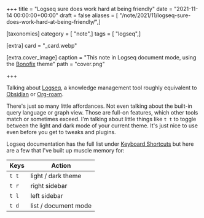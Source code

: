 +++
title = "Logseq sure does work hard at being friendly"
date = "2021-11-14 00:00:00+00:00"
draft = false
aliases = [ "/note/2021/11/logseq-sure-does-work-hard-at-being-friendly/",]

[taxonomies]
category = [ "note",]
tags = [ "logseq",]

[extra]
card = "_card.webp"

[extra.cover_image]
caption = "This note in Logseq document mode, using the [Bonofix](https://github.com/sansui233/logseq-bonofix-theme) theme"
path = "cover.png"

+++

Talking about [Logseq](https://logseq.github.io), a knowledge management tool roughly equivalent to [Obsidian](https://obsidian.md) or [Org-roam](https://www.orgroam.com).

There's just so many little affordances. Not even talking about the built-in query language or graph view. Those are full-on features, which other tools match or sometimes exceed. I'm talking about little things like `t t` to toggle between the light and dark mode of your current theme. It's just nice to use even before you get to tweaks and plugins.

Logseq documentation has the full list under [Keyboard Shortcuts](https://logseq.github.io/#/settings/shortcut) but here are a few that I've built up muscle memory for: 

| Keys | Action |
| --- | --- |
| `t t` | light / dark theme |
| `t r` | right sidebar |
| `t l` | left sidebar |
| `t d` | list / document mode |